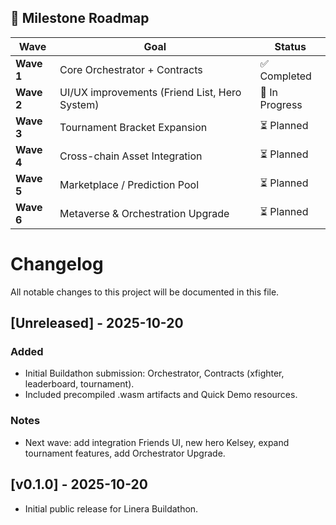 ## 🚀 Milestone Roadmap
| Wave | Goal | Status |
|------|------|---------|
| **Wave 1** | Core Orchestrator + Contracts | ✅ Completed |
| **Wave 2** | UI/UX improvements (Friend List, Hero System) | 🔄 In Progress |
| **Wave 3** | Tournament Bracket Expansion | ⏳ Planned |
| **Wave 4** | Cross-chain Asset Integration | ⏳ Planned |
| **Wave 5** | Marketplace / Prediction Pool | ⏳ Planned |
| **Wave 6** | Metaverse & Orchestration Upgrade | ⏳ Planned |

# Changelog

All notable changes to this project will be documented in this file.

## [Unreleased] - 2025-10-20
### Added
- Initial Buildathon submission: Orchestrator, Contracts (xfighter, leaderboard, tournament).
- Included precompiled .wasm artifacts and Quick Demo resources.

### Notes
- Next wave: add integration Friends UI, new hero Kelsey, expand tournament features, add Orchestrator Upgrade.

## [v0.1.0] - 2025-10-20
- Initial public release for Linera Buildathon.

